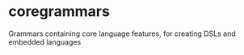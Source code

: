 # coregrammars
Grammars containing core language features, for creating DSLs and embedded languages

